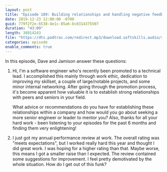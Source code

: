 ```yaml
---
layout: post
title: "Episode 189: Building relationships and handling negative feedback"
date: 2019-12-23 12:00:00 -0700
guid: 779f2f2e-6538-4e1c-85a6-bc8314375507
duration: "43:09"
length: 38914243
file: "https://dts.podtrac.com/redirect.mp3/download.softskills.audio/sse-189.mp3"
categories: episode
enable_comments: true
---
```


In this episode, Dave and Jamison answer these questions:

1. Hi, I'm a software engineer who's recently been promoted to a technical lead. I accomplished this mainly through work ethic, dedication to improving my skillset, a couple of large/notable projects, and some minor internal networking. After going through the promotion process, it's become apparent how valuable it is to establish strong relationships with peers and seniors in your field.
   
   What advice or recommendations do you have for establishing these relationships within a company and how would you go about seeking a more senior engineer or leader to mentor you? Also, thanks for all your hard work - been listening to your episodes for the past 6 months and finding them very enlightening!


2. I just got my annual performance review at work. The overall rating was "meets expectations", but I worked really hard this year and thought I did great work. I was hoping for a higher rating than that. Maybe worse, this means I got a smaller raise than I expected. The review contained some suggestions for improvement. I feel pretty demotivated by the whole situation. How do I get out of this funk?
